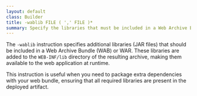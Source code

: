 ```yaml
---
layout: default
class: Builder
title: -wablib FILE ( ',' FILE )*
summary: Specify the libraries that must be included in a Web Archive Bundle (WAB) or WAR.
---
```


The `-wablib` instruction specifies additional libraries (JAR files) that should be included in a Web Archive Bundle (WAB) or WAR. These libraries are added to the `WEB-INF/lib` directory of the resulting archive, making them available to the web application at runtime.

This instruction is useful when you need to package extra dependencies with your web bundle, ensuring that all required libraries are present in the deployed artifact.

	